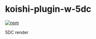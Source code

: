 # koishi-plugin-w-5dc

[![npm](https://img.shields.io/npm/v/koishi-plugin-w-5dc?style=flat-square)](https://www.npmjs.com/package/koishi-plugin-w-5dc)

5DC render

